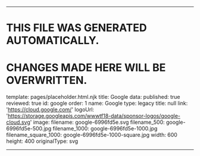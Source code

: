 ----

# THIS FILE WAS GENERATED AUTOMATICALLY.
# CHANGES MADE HERE WILL BE OVERWRITTEN.

template: pages/placeholder.html.njk
title: Google
data:
  published: true
  reviewed: true
  id: google
  order: 1
  name: Google
  type: legacy
  title: null
  link: 'https://cloud.google.com/'
  logoUrl: 'https://storage.googleapis.com/wwwtf18-data/sponsor-logos/google-cloud.svg'
  image:
    filename: google-6996fd5e.svg
    filename_500: google-6996fd5e-500.jpg
    filename_1000: google-6996fd5e-1000.jpg
    filename_square_1000: google-6996fd5e-1000-square.jpg
    width: 600
    height: 400
    originalType: svg

----

 